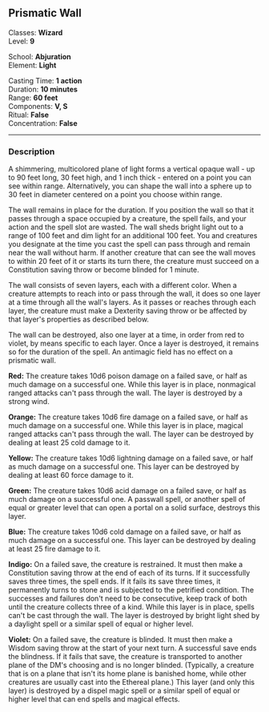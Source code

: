 ## Prismatic Wall

Classes: **Wizard**  
Level: **9**  

School: **Abjuration**  
Element: **Light**  

Casting Time: **1 action**  
Duration: **10 minutes**  
Range: **60 feet**  
Components: **V, S**  
Ritual: **False**  
Concentration: **False**  

------

### Description

A shimmering, multicolored plane of light forms a vertical opaque wall - up to 90 feet long, 30 feet high, and 1 inch thick - entered on a point you can see within range. Alternatively, you can shape the wall into a sphere up to 30 feet in diameter centered on a point you choose within range.

The wall remains in place for the duration. If you position the wall so that it passes through a space occupied by a creature, the spell fails, and your action and the spell slot are wasted. The wall sheds bright light out to a range of 100 feet and dim light for an additional 100 feet. You and creatures you designate at the time you cast the spell can pass through and remain near the wall without harm. If another creature that can see the wall moves to within 20 feet of it or starts its turn there, the creature must succeed on a Constitution saving throw or become blinded for 1 minute.

The wall consists of seven layers, each with a different color. When a creature attempts to reach into or pass through the wall, it does so one layer at a time through all the wall's layers. As it passes or reaches through each layer, the creature must make a Dexterity saving throw or be affected by that layer's properties as described below.

The wall can be destroyed, also one layer at a time, in order from red to violet, by means specific to each layer. Once a layer is destroyed, it remains so for the duration of the spell. An antimagic field has no effect on a prismatic wall.

**Red:** The creature takes 10d6 poison damage on a failed save, or half as much damage on a successful one. While this layer is in place, nonmagical ranged attacks can't pass through the wall. The layer is destroyed by a strong wind.

**Orange:** The creature takes 10d6 fire damage on a failed save, or half as much damage on a successful one. While this layer is in place, magical ranged attacks can't pass through the wall. The layer can be destroyed by dealing at least 25 cold damage to it.

**Yellow:** The creature takes 10d6 lightning damage on a failed save, or half as much damage on a successful one. This layer can be destroyed by dealing at least 60 force damage to it.

**Green:** The creature takes 10d6 acid damage on a failed save, or half as much damage on a successful one. A passwall spell, or another spell of equal or greater level that can open a portal on a solid surface, destroys this layer.

**Blue:** The creature takes 10d6 cold damage on a failed save, or half as much damage on a successful one. This layer can be destroyed by dealing at least 25 fire damage to it.

**Indigo:** On a failed save, the creature is restrained. It must then make a Constitution saving throw at the end of each of its turns. If it successfully saves three times, the spell ends. If it fails its save three times, it permanently turns to stone and is subjected to the petrified condition. The successes and failures don't need to be consecutive, keep track of both until the creature collects three of a kind. While this layer is in place, spells can't be cast through the wall. The layer is destroyed by bright light shed by a daylight spell or a similar spell of equal or higher level.

**Violet:** On a failed save, the creature is blinded. It must then make a Wisdom saving throw at the start of your next turn. A successful save ends the blindness. If it fails that save, the creature is transported to another plane of the DM's choosing and is no longer blinded. (Typically, a creature that is on a plane that isn't its home plane is banished home, while other creatures are usually cast into the Ethereal plane.) This layer (and only this layer) is destroyed by a dispel magic spell or a similar spell of equal or higher level that can end spells and magical effects.